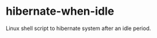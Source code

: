 hibernate-when-idle
===================

Linux shell script to hibernate system after an idle period.
